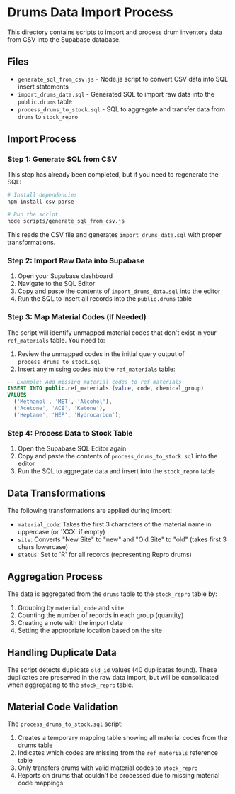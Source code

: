 # Drums Data Import Process

This directory contains scripts to import and process drum inventory data from CSV into the Supabase database.

## Files

- `generate_sql_from_csv.js` - Node.js script to convert CSV data into SQL insert statements
- `import_drums_data.sql` - Generated SQL to import raw data into the `public.drums` table
- `process_drums_to_stock.sql` - SQL to aggregate and transfer data from `drums` to `stock_repro`

## Import Process

### Step 1: Generate SQL from CSV

This step has already been completed, but if you need to regenerate the SQL:

```bash
# Install dependencies
npm install csv-parse

# Run the script
node scripts/generate_sql_from_csv.js
```

This reads the CSV file and generates `import_drums_data.sql` with proper transformations.

### Step 2: Import Raw Data into Supabase

1. Open your Supabase dashboard
2. Navigate to the SQL Editor
3. Copy and paste the contents of `import_drums_data.sql` into the editor
4. Run the SQL to insert all records into the `public.drums` table

### Step 3: Map Material Codes (If Needed)

The script will identify unmapped material codes that don't exist in your `ref_materials` table. You need to:

1. Review the unmapped codes in the initial query output of `process_drums_to_stock.sql`
2. Insert any missing codes into the `ref_materials` table:

```sql
-- Example: Add missing material codes to ref_materials
INSERT INTO public.ref_materials (value, code, chemical_group)
VALUES
  ('Methanol', 'MET', 'Alcohol'),
  ('Acetone', 'ACE', 'Ketone'),
  ('Heptane', 'HEP', 'Hydrocarbon');
```

### Step 4: Process Data to Stock Table

1. Open the Supabase SQL Editor again
2. Copy and paste the contents of `process_drums_to_stock.sql` into the editor
3. Run the SQL to aggregate data and insert into the `stock_repro` table

## Data Transformations

The following transformations are applied during import:

- `material_code`: Takes the first 3 characters of the material name in uppercase (or 'XXX' if empty)
- `site`: Converts "New Site" to "new" and "Old Site" to "old" (takes first 3 chars lowercase)
- `status`: Set to 'R' for all records (representing Repro drums)

## Aggregation Process

The data is aggregated from the `drums` table to the `stock_repro` table by:

1. Grouping by `material_code` and `site`
2. Counting the number of records in each group (quantity)
3. Creating a note with the import date
4. Setting the appropriate location based on the site

## Handling Duplicate Data

The script detects duplicate `old_id` values (40 duplicates found). These duplicates are preserved in the raw data import, but will be consolidated when aggregating to the `stock_repro` table.

## Material Code Validation

The `process_drums_to_stock.sql` script:

1. Creates a temporary mapping table showing all material codes from the drums table
2. Indicates which codes are missing from the `ref_materials` reference table
3. Only transfers drums with valid material codes to `stock_repro`
4. Reports on drums that couldn't be processed due to missing material code mappings
